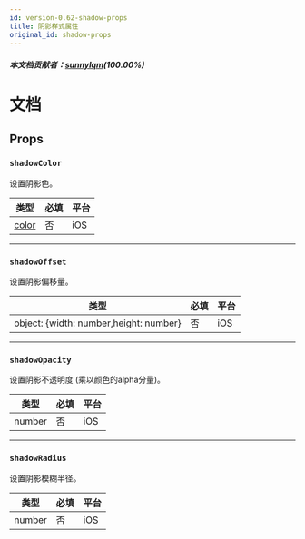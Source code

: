 ```yaml
---
id: version-0.62-shadow-props
title: 阴影样式属性
original_id: shadow-props
---
```


##### 本文档贡献者：[sunnylqm](https://github.com/search?q=sunnylqm%40qq.com+in%3Aemail&type=Users)(100.00%)

# 文档

## Props

### `shadowColor`

设置阴影色。

| 类型               | 必填 | 平台 |
| ------------------ | -------- | -------- |
| [color](colors.md) | 否       | iOS      |

---

### `shadowOffset`

设置阴影偏移量。

| 类型                                   | 必填 | 平台 |
| -------------------------------------- | -------- | -------- |
| object: {width: number,height: number} | 否       | iOS      |

---

### `shadowOpacity`

设置阴影不透明度 (乘以颜色的alpha分量)。

| 类型   | 必填 | 平台 |
| ------ | -------- | -------- |
| number | 否       | iOS      |

---

### `shadowRadius`

设置阴影模糊半径。

| 类型   | 必填 | 平台 |
| ------ | -------- | -------- |
| number | 否       | iOS      |
